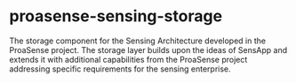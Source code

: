 # proasense-sensing-storage
The storage component for the Sensing Architecture developed in the ProaSense project. The storage layer builds upon the ideas of SensApp and extends it with additional capabilities from the ProaSense project addressing specific requirements for the sensing enterprise.
